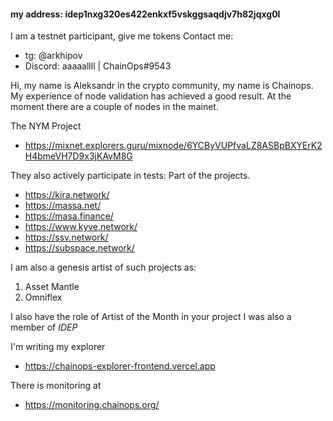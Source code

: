 #### my address: idep1nxg320es422enkxf5vskggsaqdjv7h82jqxg0l

I am a testnet participant, give me tokens
Contact me:
* tg: @arkhipov
* Discord: aaaaallll | ChainOps#9543

Hi, my name is Aleksandr in the crypto community, my name is Chainops. My experience of node validation has achieved a good result.
At the moment there are a couple of nodes in the mainet.

The NYM Project
* https://mixnet.explorers.guru/mixnode/6YCByVUPfvaLZ8ASBpBXYErK2H4bmeVH7D9x3jKAvM8G

They also actively participate in tests:
Part of the projects.
* https://kira.network/
* https://massa.net/
* https://masa.finance/
* https://www.kyve.network/
* https://ssv.network/
* https://subspace.network/

I am also a genesis artist of such projects as:
1. Asset Mantle
2. Omniflex

I also have the role of Artist of the Month in your project
I was also a member of *IDEP*

I'm writing my explorer 
* https://chainops-explorer-frontend.vercel.app

There is monitoring at 
* https://monitoring.chainops.org/
